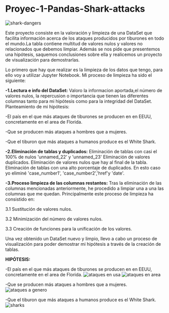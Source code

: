 # Proyec-1-Pandas-Shark-attacks
![shark-dangers](https://user-images.githubusercontent.com/113017465/198995330-241578d6-be52-4102-97ea-df8f2cd6f1ae.jpg)


Este proyecto consiste en la valoración y limpieza de una DataSet que facilita información acerca de los ataques producidos por tiburones en todo el mundo.La tabla contiene multitud de valores nulos y valores no relacionados que debemos limpiar. Además se nos pide que presentemos una hipótesis, saquemos conclusiones sobre ella y realicemos un proyecto de visualización para demostrarlas.

Lo primero que hay que realizar es la limpieza de los datos que tengo, para ello voy a utilizar Jupyter Notebook. Mi proceso de limpieza ha sido el siguiente:

  **-1.Lectura e info del DataSet:**
Valoro la informacion aportada,el número de valores nulos, la repercusion o importancia que tienen las diferentes columnas tanto para mi hipótesis como para la     integridad del DataSet. 
Planteamiento de mi hipótesis:

-El país en el que más ataques de tiburones se producen en en EEUU, concretamente en el area de Florida.

-Que se producen más ataques a hombres que a mujeres.

-Que el tiburon que más ataques a humanos produce es el White Shark.

  **-2.Eliminación de tablas y duplicados:**
Eliminación de tablas con casi el 100% de nulos 'unnamed_22' y 'unnamed_23'
Eliminación de valores duplicados.
Eliminación de valores nulos que hay al final de la tabla.
Eliminación de tablas con una alto porcentaje de duplicados. En esto caso yo eliminé 'case_number1', 'case_number2','href'y 'date'.

  **-3.Proceso limpieza de las columnas restantes:**
Tras la eliminación de las columnas mencionadas anteriormente, he procedido a limpiar una a una las columnas que me quedan.
Principalmente este proceso de limpieza ha consistido en:

3.1 Sustitución de valores nulos.

3.2 Minimización del número de valores nulos.

3.3 Creación de funciones para la unificación de los valores.

Una vez obtenido un DataSet nuevo y limpio, llevo a cabo un proceso de visualización para poder demostrar mi hipótesis a través de la creación de tablas.


**HIPÓTESIS:**

-El país en el que más ataques de tiburones se producen en en EEUU, concretamente en el area de Florida.
![ataques en usa](https://user-images.githubusercontent.com/113017465/198994093-a8832eb1-0b46-411f-b275-b2152b5eadd2.png)
![ataques en area](https://user-images.githubusercontent.com/113017465/198994221-337a70b6-c429-409f-a242-3d3caefe7330.png)

-Que se producen más ataques a hombres que a mujeres.
![ataques a genero](https://user-images.githubusercontent.com/113017465/198994264-f68339b1-0d46-4018-ad3c-cb2c3be05406.png)

-Que el tiburon que más ataques a humanos produce es el White Shark.
![sharks](https://user-images.githubusercontent.com/113017465/198994340-d53ce9f6-490d-42a8-9aeb-220d110cce61.png)




